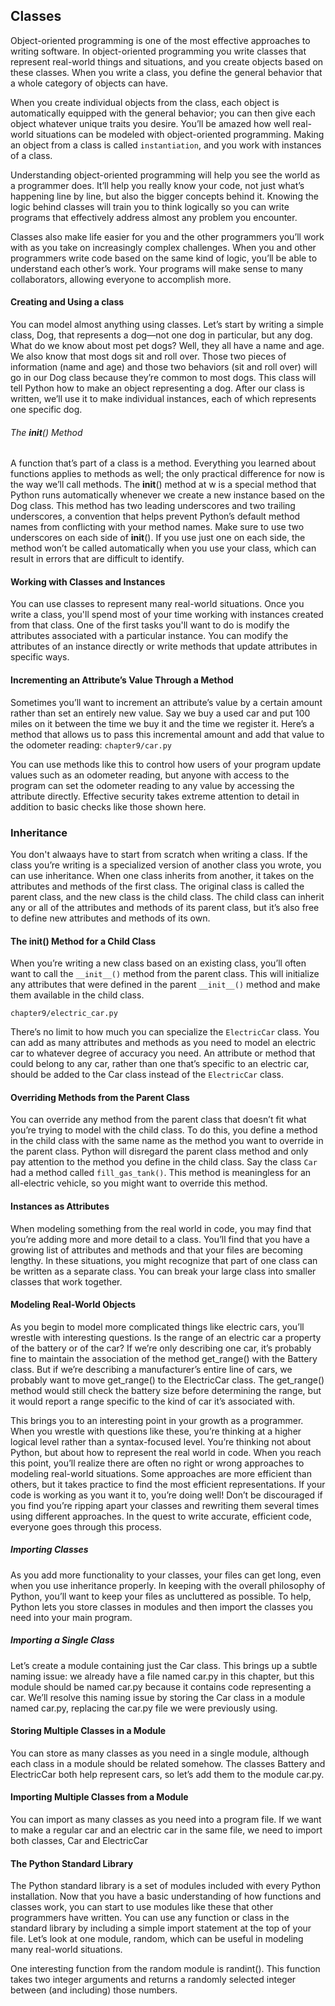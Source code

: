 ## Classes
Object-oriented programming is one of the most effective approaches to writing software.
In object-oriented programming you write classes that represent real-world things
and situations, and you create objects based on these classes. When you write a class, you define the general behavior that a whole category of objects can have.

When you create individual objects from the class, each object is automatically
equipped with the general behavior; you can then give each object
whatever unique traits you desire. You’ll be amazed how well real-world
situations can be modeled with object-oriented programming. Making an object from a class is called `instantiation`, and you work with instances of a class.

Understanding object-oriented programming will help you see the
world as a programmer does. It’ll help you really know your code, not
just what’s happening line by line, but also the bigger concepts behind it.
Knowing the logic behind classes will train you to think logically so you can
write programs that effectively address almost any problem you encounter.

Classes also make life easier for you and the other programmers you’ll
work with as you take on increasingly complex challenges. When you and
other programmers write code based on the same kind of logic, you’ll be
able to understand each other’s work. Your programs will make sense to
many collaborators, allowing everyone to accomplish more.

#### Creating and Using a class
You can model almost anything using classes. Let’s start by writing a simple
class, Dog, that represents a dog—not one dog in particular, but any dog. What do we know about most pet dogs? Well, they all have a name and age.
We also know that most dogs sit and roll over. Those two pieces of information
(name and age) and those two behaviors (sit and roll over) will go
in our Dog class because they’re common to most dogs. This class will tell
Python how to make an object representing a dog. After our class is written,
we’ll use it to make individual instances, each of which represents one specific
dog.

###### The __init__() Method
A function that’s part of a class is a method. Everything you learned about
functions applies to methods as well; the only practical difference for now is
the way we’ll call methods. The __init__() method at w is a special method
that Python runs automatically whenever we create a new instance based
on the Dog class. This method has two leading underscores and two trailing
underscores, a convention that helps prevent Python’s default method
names from conflicting with your method names. Make sure to use two
underscores on each side of __init__(). If you use just one on each side, the
method won’t be called automatically when you use your class, which can
result in errors that are difficult to identify.

#### Working with Classes and Instances
You can use classes to represent many real-world situations. Once you write a class, you'll spend most of your time working with instances created from that class. One of the first tasks you'll want to do is modify the attributes associated with a particular instance. You can modify the attributes of an instance directly or write methods that update attributes in specific ways.

#### Incrementing an Attribute’s Value Through a Method
Sometimes you’ll want to increment an attribute’s value by a certain
amount rather than set an entirely new value. Say we buy a used car and
put 100 miles on it between the time we buy it and the time we register it.
Here’s a method that allows us to pass this incremental amount and add
that value to the odometer reading:
```chapter9/car.py```

You can use methods like this to control how users of your program update values
such as an odometer reading, but anyone with access to the program can set the odometer
reading to any value by accessing the attribute directly. Effective security takes
extreme attention to detail in addition to basic checks like those shown here.

### Inheritance
You don't alwaays have to start from scratch when writing a class. If the class
you’re writing is a specialized version of another class you wrote, you can
use inheritance. When one class inherits from another, it takes on the attributes
and methods of the first class. The original class is called the parent
class, and the new class is the child class. The child class can inherit any
or all of the attributes and methods of its parent class, but it’s also free to
define new attributes and methods of its own.

#### The __init__() Method for a Child Class
When you’re writing a new class based on an existing class, you’ll often
want to call the `__init__()` method from the parent class. This will initialize
any attributes that were defined in the parent `__init__()` method and make
them available in the child class.

```chapter9/electric_car.py```

There’s no limit to how much you can specialize the `ElectricCar` class.
You can add as many attributes and methods as you need to model an electric
car to whatever degree of accuracy you need. An attribute or method
that could belong to any car, rather than one that’s specific to an electric
car, should be added to the Car class instead of the `ElectricCar` class.

#### Overriding Methods from the Parent Class
You can override any method from the parent class that doesn’t fit what
you’re trying to model with the child class. To do this, you define a method
in the child class with the same name as the method you want to override in
the parent class. Python will disregard the parent class method and only
pay attention to the method you define in the child class.
Say the class `Car` had a method called `fill_gas_tank()`. This method is
meaningless for an all-electric vehicle, so you might want to override this
method.

#### Instances as Attributes
When modeling something from the real world in code, you may find that
you’re adding more and more detail to a class. You’ll find that you have a
growing list of attributes and methods and that your files are becoming
lengthy. In these situations, you might recognize that part of one class can
be written as a separate class. You can break your large class into smaller
classes that work together.

#### Modeling Real-World Objects
As you begin to model more complicated things like electric cars, you’ll
wrestle with interesting questions. Is the range of an electric car a property
of the battery or of the car? If we’re only describing one car, it’s probably
fine to maintain the association of the method get_range() with the Battery
class. But if we’re describing a manufacturer’s entire line of cars, we probably
want to move get_range() to the ElectricCar class. The get_range() method
would still check the battery size before determining the range, but it would
report a range specific to the kind of car it’s associated with.

This brings you to an interesting point in your growth as a programmer.
When you wrestle with questions like these, you’re thinking at a higher
logical level rather than a syntax-focused level. You’re thinking not about
Python, but about how to represent the real world in code. When you reach
this point, you’ll realize there are often no right or wrong approaches to
modeling real-world situations. Some approaches are more efficient than
others, but it takes practice to find the most efficient representations. If
your code is working as you want it to, you’re doing well! Don’t be discouraged
if you find you’re ripping apart your classes and rewriting them several
times using different approaches. In the quest to write accurate, efficient
code, everyone goes through this process.

##### Importing Classes
As you add more functionality to your classes, your files can get long, even
when you use inheritance properly. In keeping with the overall philosophy
of Python, you’ll want to keep your files as uncluttered as possible. To help,
Python lets you store classes in modules and then import the classes you
need into your main program.

##### Importing a Single Class
Let’s create a module containing just the Car class. This brings up a subtle
naming issue: we already have a file named car.py in this chapter, but this
module should be named car.py because it contains code representing a car.
We’ll resolve this naming issue by storing the Car class in a module named
car.py, replacing the car.py file we were previously using.

#### Storing Multiple Classes in a Module
You can store as many classes as you need in a single module, although
each class in a module should be related somehow. The classes Battery
and ElectricCar both help represent cars, so let’s add them to the module
car.py.

#### Importing Multiple Classes from a Module
You can import as many classes as you need into a program file. If we
want to make a regular car and an electric car in the same file, we need
to import both classes, Car and ElectricCar

#### The Python Standard Library
The Python standard library is a set of modules included with every Python
installation. Now that you have a basic understanding of how functions and
classes work, you can start to use modules like these that other programmers
have written. You can use any function or class in the standard library
by including a simple import statement at the top of your file. Let’s look
at one module, random, which can be useful in modeling many real-world
situations.

One interesting function from the random module is randint(). This
function takes two integer arguments and returns a randomly selected integer
between (and including) those numbers.